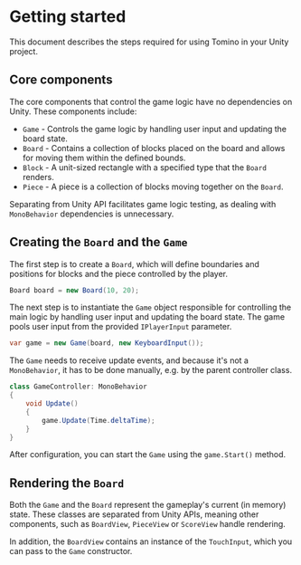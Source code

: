 # Getting started

This document describes the steps required for using Tomino in your Unity project.

## Core components

The core components that control the game logic have no dependencies on Unity. These components include:

- `Game` - Controls the game logic by handling user input and updating the board state.
- `Board` - Contains a collection of blocks placed on the board and allows for moving them within the defined bounds.
- `Block` - A unit-sized rectangle with a specified type that the `Board` renders.
- `Piece` - A piece is a collection of blocks moving together on the `Board`.

Separating from Unity API facilitates game logic testing, as dealing with `MonoBehavior` dependencies is unnecessary.

## Creating the `Board` and the `Game`

The first step is to create a `Board`, which will define boundaries and positions for blocks and the piece controlled by the player.

```csharp
Board board = new Board(10, 20);
```

The next step is to instantiate the `Game` object responsible for controlling the main logic by handling user input and updating the board state. The game pools user input from the provided `IPlayerInput` parameter.

```csharp
var game = new Game(board, new KeyboardInput());
```

The `Game` needs to receive update events, and because it's not a `MonoBehavior`, it has to be done manually, e.g. by the parent controller class.

```csharp
class GameController: MonoBehavior
{
    void Update()
    {
        game.Update(Time.deltaTime);
    }
}
```

After configuration, you can start the `Game` using the `game.Start()` method.

## Rendering the `Board`

Both the `Game` and the `Board` represent the gameplay's current (in memory) state. These classes are separated from Unity APIs, meaning other components, such as `BoardView`, `PieceView` or `ScoreView` handle rendering.

In addition, the `BoardView` contains an instance of the `TouchInput`, which you can pass to the `Game` constructor.
